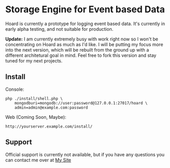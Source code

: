 # Storage Engine for Event based Data

Hoard is currently a prototype for logging event based data. It's currently in early alpha testing, and not suitable for production.

**Update:** I am currently extremely busy with work right now so I won't be concentrating on Hoard as much as I'd like. I will be putting my focus more into the next version, which will be rebuilt from the ground up with a different architetural goal in mind. Feel free to fork this version and stay tuned for my next projects.

## Install

Console:

	php ./install/shell.php \
		mongodburi=mongodb://user:password@127.0.0.1:27017/hoard \
		admin=admin@example.com:password
	
Web (Coming Soon, Maybe):
	
	http://yourserver.example.com/install/
	
## Support

Official support is currently not available, but if you have any questions you can contact me over at [My Site](http://www.marcqualie.com/contact/)